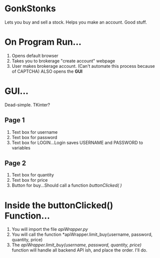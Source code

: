 # GonkStonks
Lets you buy and sell a stock.
Helps you make an account.
Good stuff. 


# On Program Run...
1) Opens default browser
2) Takes you to brokerage "create account" webpage
3) User makes brokerage account. (Can't automate this process because of CAPTCHA)
 ALSO opens the **GUI**

# GUI...
Dead-simple. TKinter?
## Page 1
1) Text box for username
2) Text box for password
3) Text box for LOGIN...Login saves USERNAME and PASSWORD to variables
## Page 2
1) Text box for quantity
2) Text box for price
3) Button for buy...Should call a function *buttonClicked( )*
    

# Inside the buttonClicked() Function...
1) You will import the file *apiWrapper.py*
2) You will call the function *apiWrapper.limit_buy(username, password, quantity, price)
3) The *apiWrapper.limit_buy(username, password, quantity, price)* function will handle all backend API ish, and place the order. I'll do. 

